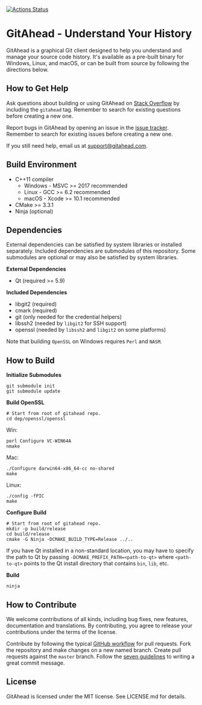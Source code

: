 [![Actions Status](https://github.com/shane-gramlich/gitahead/workflows/xx/badge.svg)](https://github.com/shane-gramlich/gitahead/actions)


GitAhead - Understand Your History
==================================

GitAhead is a graphical Git client designed to help you understand
and manage your source code history. It's available as a pre-built
binary for Windows, Linux, and macOS, or can be built from source by
following the directions below.

How to Get Help
---------------

Ask questions about building or using GitAhead on
[Stack Overflow](http://stackoverflow.com/questions/tagged/gitahead) by
including the `gitahead` tag. Remember to search for existing questions
before creating a new one.

Report bugs in GitAhead by opening an issue in the
[issue tracker](https://github.com/gitahead/gitahead/issues).
Remember to search for existing issues before creating a new one.

If you still need help, email us at
[support@gitahead.com](mailto:support@gitahead.com).

Build Environment
-----------------

* C++11 compiler
  * Windows - MSVC >= 2017 recommended
  * Linux - GCC >= 6.2 recommended
  * macOS - Xcode >= 10.1 recommended
* CMake >= 3.3.1
* Ninja (optional)

Dependencies
------------

External dependencies can be satisfied by system libraries or installed
separately. Included dependencies are submodules of this repository. Some
submodules are optional or may also be satisfied by system libraries.

**External Dependencies**

* Qt (required >= 5.9)

**Included Dependencies**

* libgit2 (required)
* cmark (required)
* git (only needed for the credential helpers)
* libssh2 (needed by `libgit2` for SSH support)
* openssl (needed by `libssh2` and `libgit2` on some platforms)

Note that building `OpenSSL` on Windows requires `Perl` and `NASM`.

How to Build
------------

**Initialize Submodules**

    git submodule init
    git submodule update

**Build OpenSSL**

    # Start from root of gitahead repo.
    cd dep/openssl/openssl

Win:

    perl Configure VC-WIN64A
    nmake

Mac:

    ./Configure darwin64-x86_64-cc no-shared
    make

Linux:

    ./config -fPIC
    make

**Configure Build**

    # Start from root of gitahead repo.
    mkdir -p build/release
    cd build/release
    cmake -G Ninja -DCMAKE_BUILD_TYPE=Release ../..

If you have Qt installed in a non-standard location, you may have to
specify the path to Qt by passing `-DCMAKE_PREFIX_PATH=<path-to-qt>`
where `<path-to-qt>` points to the Qt install directory that contains
`bin`, `lib`, etc.

**Build**

    ninja

How to Contribute
-----------------

We welcome contributions of all kinds, including bug fixes, new features,
documentation and translations. By contributing, you agree to release
your contributions under the terms of the license.

Contribute by following the typical
[GitHub workflow](https://guides.github.com/introduction/flow/index.html)
for pull requests. Fork the repository and make changes on a new named
branch. Create pull requests against the `master` branch. Follow the
[seven guidelines](https://chris.beams.io/posts/git-commit/) to writing a
great commit message.

License
-------

GitAhead is licensed under the MIT license. See LICENSE.md for details.
